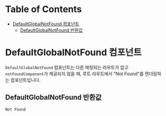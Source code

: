 # Table of Contents

- [DefaultGlobalNotFound 컴포넌트](#defaultglobalnotfound-컴포넌트)
  - [DefaultGlobalNotFound 반환값](#defaultglobalnotfound-반환값)

# DefaultGlobalNotFound 컴포넌트

`DefaultGlobalNotFound` 컴포넌트는 다른 매칭되는 라우트가 없고 `notFoundComponent`가 제공되지 않을 때, 루트 라우트에서 "Not Found"를 렌더링하는 컴포넌트입니다.


## DefaultGlobalNotFound 반환값

```tsx
Not Found
```



